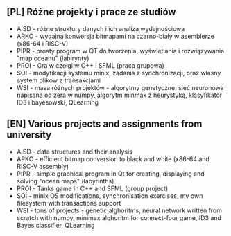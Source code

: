 ## [PL] Różne projekty i prace ze studiów

* AISD - różne struktury danych i ich analiza wydajnościowa
* ARKO - wydajna konwersja bitmapami na czarno-biały w asemblerze (x86-64 i RISC-V)
* PIPR - prosty program w QT do tworzenia, wyświetlania i rozwiązywania "map oceanu" (labirynty)
* PROI - Gra w czołgi w C++ i SFML (praca grupowa)
* SOI - modyfikacji systemu minix, zadania z synchronizacji, oraz własny system plików z transakcjami
* WSI - masa różnych projektów - algorytmy genetyczne, sieć neuronowa napisana od zera w numpy, algorytm minmax z heurystyką, klasyfikator ID3 i bayesowski, QLearning

## [EN] Various projects and assignments from university

* AISD - data structures and their analysis
* ARKO - efficient bitmap conversion to black and white (x86-64 and RISC-V assembly)
* PIPR - simple graphical program in Qt for creating, displaying and solving "ocean maps" (labyrinths)
* PROI - Tanks game in C++ and SFML (group project)
* SOI - minix OS modifications, synchronisation exercises, my own filesystem with transactions support
* WSI - tons of projects - genetic alghoritms, neural network written from scratch with numpy, minimax alghoritm for connect-four game, ID3 and Bayes classifier, QLearning
